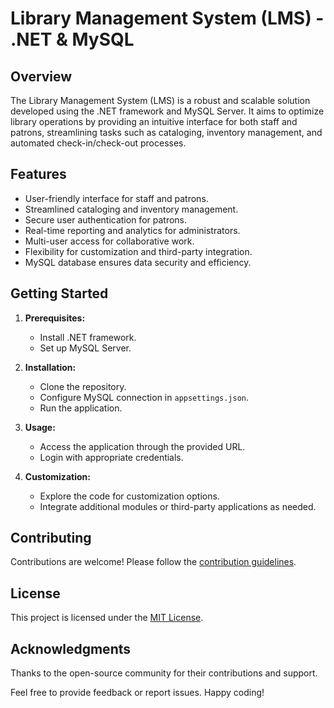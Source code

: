# Library Management System (LMS) - .NET & MySQL

## Overview

The Library Management System (LMS) is a robust and scalable solution developed using the .NET framework and MySQL Server. It aims to optimize library operations by providing an intuitive interface for both staff and patrons, streamlining tasks such as cataloging, inventory management, and automated check-in/check-out processes.

## Features

- User-friendly interface for staff and patrons.
- Streamlined cataloging and inventory management.
- Secure user authentication for patrons.
- Real-time reporting and analytics for administrators.
- Multi-user access for collaborative work.
- Flexibility for customization and third-party integration.
- MySQL database ensures data security and efficiency.

## Getting Started

1. **Prerequisites:**
   - Install .NET framework.
   - Set up MySQL Server.

2. **Installation:**
   - Clone the repository.
   - Configure MySQL connection in `appsettings.json`.
   - Run the application.

3. **Usage:**
   - Access the application through the provided URL.
   - Login with appropriate credentials.

4. **Customization:**
   - Explore the code for customization options.
   - Integrate additional modules or third-party applications as needed.

## Contributing

Contributions are welcome! Please follow the [contribution guidelines](CONTRIBUTING.md).

## License

This project is licensed under the [MIT License](LICENSE).

## Acknowledgments

Thanks to the open-source community for their contributions and support.

Feel free to provide feedback or report issues. Happy coding!
